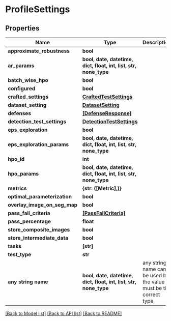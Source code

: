 # ProfileSettings


## Properties
Name | Type | Description | Notes
------------ | ------------- | ------------- | -------------
**approximate_robustness** | **bool** |  | [optional] 
**ar_params** | **bool, date, datetime, dict, float, int, list, str, none_type** |  | [optional] 
**batch_wise_hpo** | **bool** |  | [optional] 
**configured** | **bool** |  | [optional] 
**crafted_settings** | [**CraftedTestSettings**](CraftedTestSettings.md) |  | [optional] 
**dataset_setting** | [**DatasetSetting**](DatasetSetting.md) |  | [optional] 
**defenses** | [**[DefenseResponse]**](DefenseResponse.md) |  | [optional] 
**detection_test_settings** | [**DetectionTestSettings**](DetectionTestSettings.md) |  | [optional] 
**eps_exploration** | **bool** |  | [optional] 
**eps_exploration_params** | **bool, date, datetime, dict, float, int, list, str, none_type** |  | [optional] 
**hpo_id** | **int** |  | [optional] 
**hpo_params** | **bool, date, datetime, dict, float, int, list, str, none_type** |  | [optional] 
**metrics** | **{str: ([Metric],)}** |  | [optional] 
**optimal_parameterization** | **bool** |  | [optional] 
**overlay_image_on_seg_map** | **bool** |  | [optional] 
**pass_fail_criteria** | [**[PassFailCriteria]**](PassFailCriteria.md) |  | [optional] 
**pass_percentage** | **float** |  | [optional] 
**store_composite_images** | **bool** |  | [optional] 
**store_intermediate_data** | **bool** |  | [optional] 
**tasks** | **[str]** |  | [optional] 
**test_type** | **str** |  | [optional] 
**any string name** | **bool, date, datetime, dict, float, int, list, str, none_type** | any string name can be used but the value must be the correct type | [optional]

[[Back to Model list]](../README.md#documentation-for-models) [[Back to API list]](../README.md#documentation-for-api-endpoints) [[Back to README]](../README.md)


